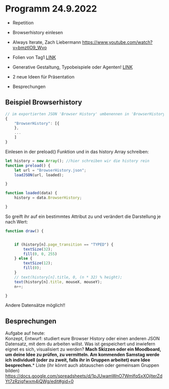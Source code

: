 # Programm 24.9.2022

* Repetition
* Browserhistory einlesen
* Always Iterate, Zach Liebermann https://www.youtube.com/watch?v=bmztlO9_Wvo
* Folien von Tag1 <a href="https://docs.google.com/presentation/d/1CvH7lUmU2S5X55H3V1a02b8hXcXI4cbmQ1nF_xQf3p8/edit#slide=id.p1">LINK</a>
* Generative Gestaltung, Typobeispiele oder Agenten! <a href="http://www.generative-gestaltung.de/2/">LINK</a>
* 2 neue Ideen für Präsentation 

* Besprechungen

## Beispiel Browserhistory
```js
// im exportierten JSON 'Browser History' umbenennen in 'BrowserHistory' ohne Leerschlag
{
    "BrowserHistory": [{
    },
    ...
    ]
}

```
Einlesen in der preload() Funktion und in das history Array schreiben:

```js
let history = new Array(); //hier schreiben wir die history rein
function preload() {
    let url = "BrowserHistory.json";
    loadJSON(url, loaded);

}

function loaded(data) {
    history = data.BrowserHistory;

}
```
So greift ihr auf ein bestimmtes Attribut zu und verändert die Darstellung je nach Wert:

```js
function draw() {


    if (history[n].page_transition == "TYPED") {
        textSize(32);
        fill(0, 0, 255)
    } else {
        textSize(12);
        fill(0);
    }
    // text(history[n].title, 0, (n * 32) % height);
    text(history[n].title, mouseX, mouseY);
    n++;

}

```
Andere Datensätze möglich!!



## Besprechungen
Aufgabe auf heute:<br/>
Konzept, Entwurf: studiert eure Browser History oder einen anderen JSON Datensatz, mit dem du arbeiten willst. Was ist gespeichert und inwiefern eignet es sich, visualisiert zu werden? **Mach Skizzen oder ein Moodboard, um deine Idee zu prüfen, zu vermitteln. Am kommenden Samstag werde ich individuell (oder zu zweit, falls ihr in Gruppen arbeitet) eure Idee besprechen.***
Liste (ihr könnt auch abtauschen oder gemeinsam Gruppen bilden)<br/>
https://docs.google.com/spreadsheets/d/1pJUwamWnO7WmlfqSxXOjlterZdYt7zRzjqfwxm4iQWg/edit#gid=0

